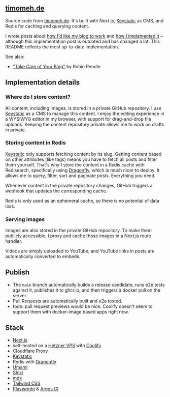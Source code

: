 ## [timomeh.de](https://timomeh.de)

Source code from [timomeh.de](https://timomeh.de). It's built with Next.js, [Keystatic](https://keystatic.com/) as CMS, and Redis for caching and querying content.

I wrote posts about [how I'd like my blog to work](https://timomeh.de/posts/how-to-build-a-blog) and [how I implemented it](https://timomeh.de/posts/how-i-built-this-blog) – although this implementation post is outdated and has changed a lot. This README reflects the most up-to-date implementation.

See also:

- ["Take Care of Your Blog"](https://www.robinrendle.com/notes/take-care-of-your-blog-/) by Robin Rendle

## Implementation details

### Where do I store content?

All content, including images, is stored in a private GitHub repository. I use [Keystatic](https://keystatic.com/) as a CMS to manage this content. I enjoy the editing experience in a WYSIWYG editor in my browser, with support for drag-and-drop file uploads. Keeping the content repository private allows me to work on drafts in private.

### Storing content in Redis

[Keystatic](https://keystatic.com/) only supports fetching content by its slug. Getting content based on other attributes (like tags) means you have to fetch all posts and filter them yourself. That's why I store the content in a Redis cache with Redisearch, specifically using [Dragonfly](https://dragonflydb.io/), which is much nicer to deploy. It allows me to query, filter, sort and paginate posts. Everything you need.

Whenever content in the private repository changes, GitHub triggers a webhook that updates the corresponding cache.

Redis is only used as an ephemeral cache, so there is no potential of data loss.

### Serving images

Images are also stored in the private GitHub repository. To make them publicly accessible, I proxy and cache those images in a Next.js route handler.

Videos are simply uploaded to YouTube, and YouTube links in posts are automatically converted to embeds.

## Publish

- The `main` branch automatically builds a release candidate, runs e2e tests against it, publishes it to ghcr.io, and then triggers a docker pull on the server.
- Pull Requests are automatically built and e2e tested.
- todo: pull request previews would be nice. Coolify doesn't seem to support them with docker-image based apps right now.

## Stack

- [Next.js](https://nextjs.org/)
- self-hosted on a [Hetzner VPS](https://www.hetzner.com/cloud/) with [Coolify](https://coolify.io/)
- Cloudflare Proxy
- [Keystatic](https://keystatic.com/)
- Redis with [Dragonfly](https://dragonflydb.io/)
- [Umami](https://umami.is/)
- [Shiki](https://shiki.style/)
- [mdx](https://mdxjs.com/packages/mdx)
- [Tailwind CSS](https://tailwindcss.com/)
- [Playwright](https://playwright.dev/) & [Argos CI](https://argos-ci.com)
